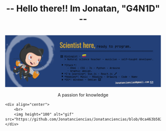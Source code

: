 <!DOCTYPE html>
<html lang="en">
<title>Jonatan GitHub Profile</title>
	
<head>
<meta charset="utf-8" />
<title>sin título</title>
<meta name="generator" content="Geany 1.38" />
</head>

<body>
	<h1 align="center">-- Hello there!! Im Jonatan, "G4N1D" --</h1>
	<br>
	<div align="center">
		<img max-width="800" src="https://github.com/Jonatanciencias/Jonatanciencias/blob/360ef49dbbef24822393d34bf804e0a0e47d7fed/GitHub%20Banner.png"/>
		<br>
		<p>A passion for knowledge</p>
	</div>
	
	<div align="center">
		<br>
		<img height="100" alt="gif" src="https://github.com/Jonatanciencias/Jonatanciencias/blob/0ca463b58204cd6cf31eb1ffd70df27b8ee58645/Farmer.gif"/>
	</div>
	
</body>

</html>
